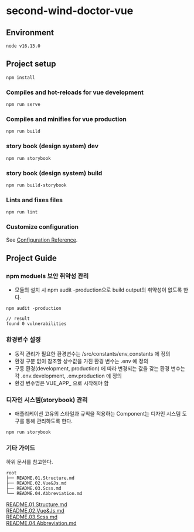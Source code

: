 # second-wind-doctor-vue

## Environment
```
node v16.13.0
```

## Project setup
```
npm install
```

### Compiles and hot-reloads for vue development
```
npm run serve
```

### Compiles and minifies for vue production
```
npm run build
```

### story book (design system) dev
```
npm run storybook
```

### story book (design system) build
```
npm run build-storybook
```

### Lints and fixes files
```
npm run lint
```

### Customize configuration
See [Configuration Reference](https://cli.vuejs.org/config/).


## Project Guide

### npm moduels 보안 취약성 관리
- 모듈의 설치 시 npm audit -production으로 build output의 취약성이 없도록 한다.
```
npm audit -production

// result
found 0 vulnerabilities
```

### 환경변수 설정
- 동적 관리가 필요한 환경변수는 /src/constants/env_constants 에 정의 
- 환경 구분 없이 참조할 상수값을 가진 환경 변수는 .env 에 정의
- 구동 환경(development, production) 에 따라 변경되는 값을 갖는 환경 변수는 각 .env.development, .env.production 에 정의 
- 환경 변수명은 VUE_APP_ 으로 시작해야 함 

### 디자인 시스템(storybook) 관리
- 애플리케이션 고유의 스타일과 규칙을 적용하는 Component는 디자인 시스템 도구를 통해 관리하도록 한다.
```
npm run storybook
```

### 기타 가이드
하위 문서를 참고한다.
```
root
├── README.01.Structure.md
├── README.02.Vue&Js.md
├── README.03.Scss.md
└── README.04.Abbreviation.md
```
[README.01.Structure.md](./README.01.Structure.md)<br />
[README.02.Vue&Js.md](./README.02.Vue&Js.md)<br />
[README.03.Scss.md](./README.03.Scss.md)<br />
[README.04.Abbreviation.md](./README.04.Abbreviation.md)
